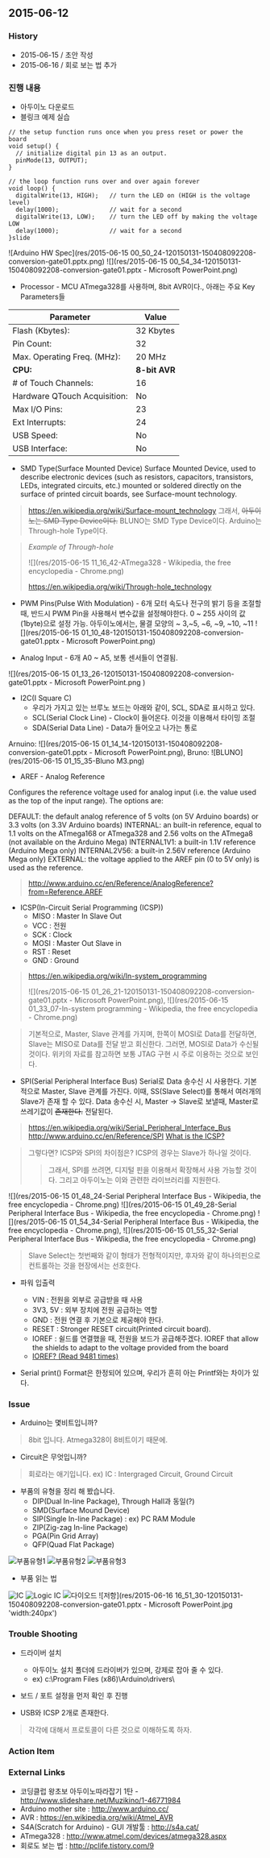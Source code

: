 2015-06-12
----------

### History

- 2015-06-15 / 초안 작성
- 2015-06-16 / 회로 보는 법 추가


### 진행 내용
* 아두이노 다운로드
* 블링크 예제 실습

```
// the setup function runs once when you press reset or power the board
void setup() {
  // initialize digital pin 13 as an output.
  pinMode(13, OUTPUT);
}

// the loop function runs over and over again forever
void loop() {
  digitalWrite(13, HIGH);   // turn the LED on (HIGH is the voltage level)
  delay(1000);              // wait for a second
  digitalWrite(13, LOW);    // turn the LED off by making the voltage LOW
  delay(1000);              // wait for a second
}slide
```

![Arduino HW Spec](res/2015-06-15 00_50_24-120150131-150408092208-conversion-gate01.pptx.png)
![](res/2015-06-15 00_54_34-120150131-150408092208-conversion-gate01.pptx - Microsoft PowerPoint.png)

* Processor - MCU
ATmega328를 사용하며, 8bit AVR이다., 아래는 주요 Key Parameters들

| Parameter                   | Value     |
|-----------------------------|---------- |
| Flash (Kbytes):             | 32 Kbytes |
| Pin Count:                  | 32        |
| Max. Operating Freq. (MHz): | 20 MHz    |
| **CPU:**                    | **8-bit AVR**|
| # of Touch Channels:        | 16        |
| Hardware QTouch Acquisition:| No        |
| Max I/O Pins:               | 23        |
| Ext Interrupts:             | 24        |
| USB Speed:                  | No        |
| USB Interface:              | No        |

* SMD Type(Surface Mounted Device)
Surface Mounted Device, used to describe electronic devices (such as resistors, capacitors, transistors, LEDs, integrated circuits, etc.) mounted or soldered directly on the surface of printed circuit boards, see Surface-mount technology.

> https://en.wikipedia.org/wiki/Surface-mount_technology
> 그래서, ~~아두이노는 SMD Type Device이다.~~ BLUNO는 SMD Type Device이다. Arduino는 Through-hole Type이다.

> *Example of Through-hole*
>
> ![](res/2015-06-15 11_16_42-ATmega328 - Wikipedia, the free encyclopedia - Chrome.png)
>
> https://en.wikipedia.org/wiki/Through-hole_technology

* PWM Pins(Pulse With Modulation) - 6개
모터 속도나 전구의 밝기 등을 조절할 때, 반드시 PWM Pin을 사용해서 변수값을 설정해야한다.
0 ~ 255 사이의 값(1byte)으로 설정 가능.
아두이노에서는, 물결 모양의 ~ 3,~5, ~6, ~9, ~10, ~11
![](res/2015-06-15 01_10_48-120150131-150408092208-conversion-gate01.pptx - Microsoft PowerPoint.png)

* Analog Input - 6개
A0 ~ A5, 보통 센서들이 연결됨.

![](res/2015-06-15 01_13_26-120150131-150408092208-conversion-gate01.pptx - Microsoft PowerPoint.png )

* I2C(I Square C)
    * 우리가 가지고 있는 브루노 보드는 아래와 같이, SCL, SDA로 표시하고 있다.
    * SCL(Serial Clock Line) - Clock이 들어온다. 이것을 이용해서 타이밍 조절
    * SDA(Serial Data Line) - Data가 들어오고 나가는 통로

Arnuino: ![](res/2015-06-15 01_14_14-120150131-150408092208-conversion-gate01.pptx - Microsoft PowerPoint.png),  Bruno: ![BLUNO](res/2015-06-15 01_15_35-Bluno M3.png)

* AREF - Analog Reference

Configures the reference voltage used for analog input (i.e. the value used as the top of the input range). The options are:

DEFAULT: the default analog reference of 5 volts (on 5V Arduino boards) or 3.3 volts (on 3.3V Arduino boards)
INTERNAL: an built-in reference, equal to 1.1 volts on the ATmega168 or ATmega328 and 2.56 volts on the ATmega8 (not available on the Arduino Mega)
INTERNAL1V1: a built-in 1.1V reference (Arduino Mega only)
INTERNAL2V56: a built-in 2.56V reference (Arduino Mega only)
EXTERNAL: the voltage applied to the AREF pin (0 to 5V only) is used as the reference.

> http://www.arduino.cc/en/Reference/AnalogReference?from=Reference.AREF

* ICSP(In-Circuit Serial Programming (ICSP))
    * MISO : Master In Slave Out
    * VCC : 전원
    * SCK : Clock
    * MOSI : Master Out Slave in
    * RST : Reset
    * GND : Ground

> https://en.wikipedia.org/wiki/In-system_programming
>
> ![](res/2015-06-15 01_26_21-120150131-150408092208-conversion-gate01.pptx - Microsoft PowerPoint.png), ![](res/2015-06-15 01_33_07-In-system programming - Wikipedia, the free encyclopedia - Chrome.png)

> 기본적으로, Master, Slave 관계를 가지며, 한쪽이 MOSI로 Data를 전달하면, Slave는 MISO로 Data를 전달 받고 회신한다. 그러면, MOSI로 Data가 수신될 것이다.
> 위키의 자료를 참고하면 보통 JTAG 구현 시 주로 이용하는 것으로 보인다.

* SPI(Serial Peripheral Interface Bus)
Serial로 Data 송수신 시 사용한다.
기본적으로 Master, Slave 관계를 가진다. 이때, SS(Slave Select)를 통해서 여러개의 Slave가 존재 할 수 있다.
Data 송수신 시, Master -> Slave로 보낼때, Master로 쓰레기값이 ~~존재한다.~~ 전달된다.

> https://en.wikipedia.org/wiki/Serial_Peripheral_Interface_Bus
> http://www.arduino.cc/en/Reference/SPI
> [What is the ICSP?](http://forum.arduino.cc/index.php?topic=126979.0)

> 그렇다면? ICSP와 SPI의 차이점은? ICSP의 경우는 Slave가 하나일 것이다.
>> 그래서, SPI를 쓰려면, 디지털 핀을 이용해서 확장해서 사용 가능할 것이다.
>> 그리고 아두이노는 이와 관련한 라이브러리를 지원한다.

![](res/2015-06-15 01_48_24-Serial Peripheral Interface Bus - Wikipedia, the free encyclopedia - Chrome.png)
![](res/2015-06-15 01_49_28-Serial Peripheral Interface Bus - Wikipedia, the free encyclopedia - Chrome.png)
![](res/2015-06-15 01_54_34-Serial Peripheral Interface Bus - Wikipedia, the free encyclopedia - Chrome.png), ![](res/2015-06-15 01_55_32-Serial Peripheral Interface Bus - Wikipedia, the free encyclopedia - Chrome.png)
> Slave Select는 첫번째와 같이 형태가 전형적이지만, 후자와 같이 하나의핀으로 컨트롤하는 것을 현장에서는 선호한다.

* 파워 입출력
   * VIN : 전원을 외부로 공급받을 때 사용
   * 3V3, 5V : 외부 장치에 전원 공급하는 역할
   * GND : 전원 연결 후 기본으로 제공해야 한다.
   * RESET : Stronger RESET circuit(Printed circuit board).
   * IOREF : 쉴드를 연결했을 때, 전원을 보드가 공급해주겠다. IOREF that allow the shields to adapt to the voltage provided from the board
   * [IOREF? (Read 9481 times)](http://forum.arduino.cc/index.php?topic=122743.0)

* Serial print()
Format은 한정되어 있으며, 우리가 흔히 아는 Printf와는 차이가 있다.

### Issue

* Arduino는 몇비트입니까?

> 8bit 입니다. Atmega328이 8비트이기 때문에.

* Circuit은 무엇입니까?

> 회로라는 애기입니다. ex) IC : Intergraged Circuit, Ground Circuit

* 부품의 유형을 정리 해 봤습니다.
    * DIP(Dual In-line Package), Through Hall과 동일(?)
    * SMD(Surface Mound Device)
    * SIP(Single In-line Package) : ex) PC RAM Module
    * ZIP(Zig-zag In-line Package)
    * PGA(Pin Grid Array)
    * QFP(Quad Flat Package)

![부품유형1](res/slide4.jpg 'width:240px')
![부품유형2](res/slide5.jpg 'width:240px')
![부품유형3](res/slide6.jpg 'width:240px')

* 부품 읽는 법

![IC](res/slide7.jpg 'width:240px')
![Logic IC](res/slide8.jpg 'width:240px')
![다이오드](res/slide16.jpg 'width:240px')
![저항](res/2015-06-16 16_51_30-120150131-150408092208-conversion-gate01.pptx - Microsoft PowerPoint.jpg 'width:240px')

### Trouble Shooting

* 드라이버 설치
    * 아두이노 설치 폴더에 드라이버가 있으며, 강제로 잡아 줄 수 있다.
    * ex) c:\Program Files (x86)\Arduino\drivers\
* 보드 / 포트 설정을 먼저 확인 후 진행

* USB와 ICSP 2개로 존재한다.
> 각각에 대해서 프로토콜이 다른 것으로 이해하도록 하자.

### Action Item


### External Links
* 코딩클럽 왕초보 아두이노따라잡기 1탄 - http://www.slideshare.net/Muzikino/1-46771984
* Arduino mother site : http://www.arduino.cc/
* AVR : https://en.wikipedia.org/wiki/Atmel_AVR
* S4A(Scratch for Arduino) - GUI 개발툴 : http://s4a.cat/
* ATmega328 : http://www.atmel.com/devices/atmega328.aspx
* 회로도 보는 법 : http://pclife.tistory.com/9